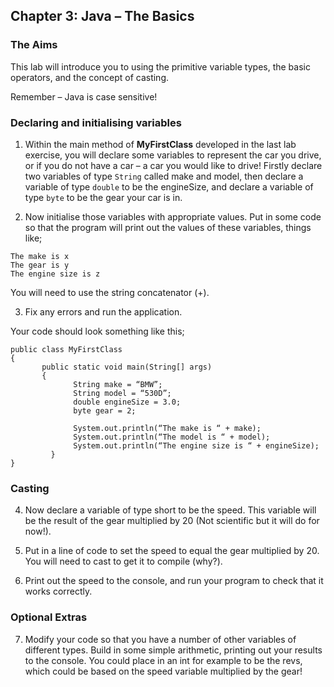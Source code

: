 ## Chapter 3: Java – The Basics
### The Aims
This lab will introduce you to using the primitive variable types, the basic operators, and the concept of casting. 

Remember – Java is case sensitive!

### Declaring and initialising variables

1. Within the main method of **MyFirstClass** developed in  the last lab exercise, you will declare some variables to represent the car you drive, or if you do not have a car – a car you would like to drive! Firstly declare two variables of type `String` called make and model, then declare a variable of type `double` to be the engineSize, and declare a variable of type `byte` to be the gear your car is in.

2. Now initialise those variables with appropriate values. Put in some code so that the program will print out the values of these variables, things like;

```
The make is x
The gear is y
The engine size is z
```

You will need to use the string concatenator (+). 

3. Fix any errors and run the application.
 
Your code should look something like this;

```
public class MyFirstClass
{
       public static void main(String[] args)
       {
              String make = “BMW”;
              String model = “530D”;
              double engineSize = 3.0;
              byte gear = 2;

              System.out.println(“The make is “ + make);
              System.out.println(“The model is “ + model);
              System.out.println(“The engine size is “ + engineSize);
         }
}
```


### Casting
4. Now declare a variable of type short to be the speed. This variable will be the result of the gear multiplied by 20 (Not scientific but it will do for now!).

5. Put in a line of code to set the speed to equal the gear multiplied by 20. You will need to cast to get it to compile (why?).

6. Print out the speed to the console, and run your program to check that it works correctly.

### Optional Extras
7. Modify your code so that you have a number of other variables of different types. Build in some simple arithmetic, printing out your results to the console. You could place in an int for example to be the revs, which could be based on the speed variable multiplied by the gear!

